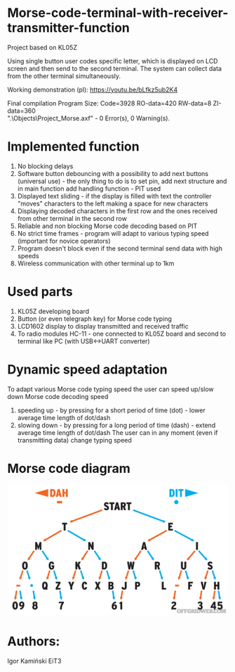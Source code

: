 # Morse-code-terminal-with-receiver-transmitter-function
Project based on KL05Z

Using single button user codes specific letter, which is displayed on LCD screen and then send to the second terminal. The system can collect data from the other terminal simultaneously.

Working demonstration (pl): https://youtu.be/bLfkz5ub2K4

Final compilation
Program Size: Code=3928 RO-data=420 RW-data=8 ZI-data=360  
".\Objects\Project_Morse.axf" - 0 Error(s), 0 Warning(s).

# Implemented function
1) No blocking delays 
2) Software button debouncing with a possibility to add next buttons (universal use) - the only thing to do is to set pin, add next structure and in main function add handling function - PIT used
3) Displayed text sliding - if the display is filled with text the controller "moves" characters to the left making a space for new characters
4) Displaying decoded characters in the first row and the ones received from other terminal in the second row
5) Reliable and non blocking Morse code decoding based on PIT
6) No strict time frames - program will adapt to various typing speed (important for novice operators)
7) Program doesn't block even if the second terminal send data with high speeds
8) Wireless communication with other terminal up to 1km

# Used parts
1) KL05Z developing board
2) Button (or even telegraph key) for Morse code typing
3) LCD1602 display to display transmitted and received traffic
4) To radio modules HC-11 - one connected to KL05Z board and second to terminal like PC (with USB<->UART converter)

# Dynamic speed adaptation
To adapt various Morse code typing speed the user can speed up/slow down Morse code decoding speed
1) speeding up - by pressing for a short period of time (dot) - lower average time length of dot/dash
2) slowing down - by pressing for a long period of time (dash) - extend average time length of dot/dash
The user can in any moment (even if transmitting data) change typing speed

# Morse code diagram
<p align="center">
  <img src="img/morse_chart.jpg" width="800" title="hover text">
</p>

# Authors:
Igor Kamiński EiT3
